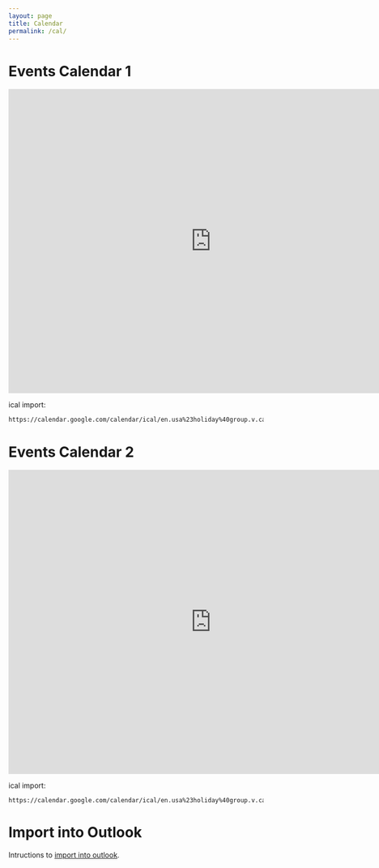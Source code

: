 ```yaml
---
layout: page
title: Calendar
permalink: /cal/
---
```



# Events Calendar 1

<iframe src="https://calendar.google.com/calendar/embed?src=en.usa%23holiday%40group.v.calendar.google.com&ctz=America%2FPhoenix" style="border: 0" width="800" height="600" frameborder="0" scrolling="no"></iframe>


ical import:
```
https://calendar.google.com/calendar/ical/en.usa%23holiday%40group.v.calendar.google.com/public/basic.ics
```



# Events Calendar 2

<iframe src="https://calendar.google.com/calendar/embed?src=en.usa%23holiday%40group.v.calendar.google.com&ctz=America%2FPhoenix" style="border: 0" width="800" height="600" frameborder="0" scrolling="no"></iframe>

ical import:
```
https://calendar.google.com/calendar/ical/en.usa%23holiday%40group.v.calendar.google.com/public/basic.ics
```


# Import into Outlook

Intructions to [import into outlook](https://support.office.com/en-us/article/see-your-google-calendar-in-outlook-c1dab514-0ad4-4811-824a-7d02c5e77126).
